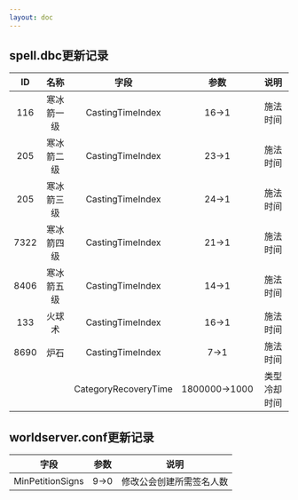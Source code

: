 ```yaml
---
layout: doc
---
```



## spell.dbc更新记录
|ID|名称|字段|参数|说明|
|:----:|:----:|:----:|:----:|:----:|
|116|寒冰箭一级|CastingTimeIndex|16→1<Badge type="warning" text="修改" />|施法时间|
|205|寒冰箭二级|CastingTimeIndex|23→1<Badge type="warning" text="修改" />|施法时间|
|205|寒冰箭三级|CastingTimeIndex|24→1<Badge type="warning" text="修改" />|施法时间|
|7322|寒冰箭四级|CastingTimeIndex|21→1<Badge type="warning" text="修改" />|施法时间|
|8406|寒冰箭五级|CastingTimeIndex|14→1<Badge type="warning" text="修改" />|施法时间|
|133|火球术|CastingTimeIndex|16→1<Badge type="warning" text="修改" />|施法时间|
|8690|炉石|CastingTimeIndex|7→1<Badge type="warning" text="修改" />|施法时间|
|||CategoryRecoveryTime|1800000→1000<Badge type="warning" text="修改" />|类型冷却时间|
## worldserver.conf更新记录
|字段|参数|说明|
|:----:|:----:|:----:|
|MinPetitionSigns|9→0<Badge type="warning" text="修改" />|修改公会创建所需签名人数|